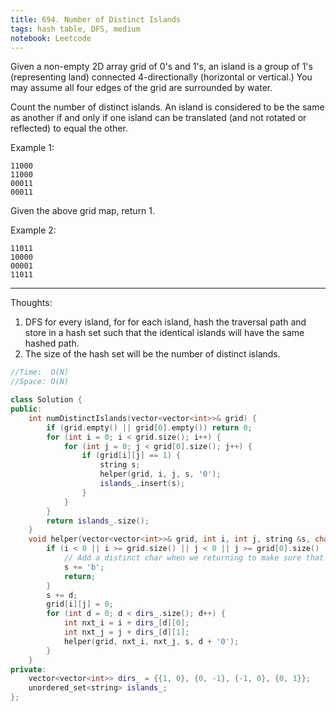 ```yaml
---
title: 694. Number of Distinct Islands
tags: hash table, DFS, medium
notebook: Leetcode
---
```


Given a non-empty 2D array grid of 0's and 1's, an island is a group of 1's (representing land) connected 4-directionally (horizontal or vertical.) You may assume all four edges of the grid are surrounded by water.

Count the number of distinct islands. An island is considered to be the same as another if and only if one island can be translated (and not rotated or reflected) to equal the other.

Example 1:
```
11000
11000
00011
00011
```
Given the above grid map, return 1.

Example 2:
```
11011
10000
00001
11011
```

----------
Thoughts:
1. DFS for every island, for for each island, hash the traversal path and store in a hash set such that the identical islands will have the same hashed path.
2. The size of the hash set will be the number of distinct islands.

```c++
//Time:  O(N)
//Space: O(N)

class Solution {
public:
    int numDistinctIslands(vector<vector<int>>& grid) {
        if (grid.empty() || grid[0].empty()) return 0;
        for (int i = 0; i < grid.size(); i++) {
            for (int j = 0; j < grid[0].size(); j++) {
                if (grid[i][j] == 1) {
                    string s;
                    helper(grid, i, j, s, '0');
                    islands_.insert(s);
                }
            }
        }
        return islands_.size();
    }
    void helper(vector<vector<int>>& grid, int i, int j, string &s, char d) {
        if (i < 0 || i >= grid.size() || j < 0 || j >= grid[0].size() || grid[i][j] != 1) {
            // Add a distinct char when we returning to make sure that every path is unique.
            s += 'b';
            return;
        }
        s += d;
        grid[i][j] = 0;
        for (int d = 0; d < dirs_.size(); d++) {
            int nxt_i = i + dirs_[d][0];
            int nxt_j = j + dirs_[d][1];
            helper(grid, nxt_i, nxt_j, s, d + '0');
        }
    }
private:
    vector<vector<int>> dirs_ = {{1, 0}, {0, -1}, {-1, 0}, {0, 1}};
    unordered_set<string> islands_;
};
```